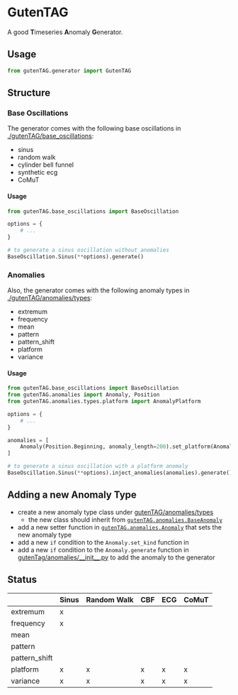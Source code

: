 # GutenTAG
A good **T**imeseries **A**nomaly **G**enerator.

## Usage

```python
from gutenTAG.generator import GutenTAG
```


## Structure

### Base Oscillations
The generator comes with the following base oscillations in [./gutenTAG/base_oscillations](./gutenTAG/base_oscillations):

- sinus
- random walk
- cylinder bell funnel
- synthetic ecg
- CoMuT

#### Usage

```python
from gutenTAG.base_oscillations import BaseOscillation

options = {
    # ...
}

# to generate a sinus oscillation without anomalies
BaseOscillation.Sinus(**options).generate()
```

### Anomalies
Also, the generator comes with the following anomaly types in [./gutenTAG/anomalies/types](./gutenTAG/anomalies/types):

- extremum
- frequency
- mean
- pattern
- pattern_shift
- platform
- variance

#### Usage

```python
from gutenTAG.base_oscillations import BaseOscillation
from gutenTAG.anomalies import Anomaly, Position
from gutenTAG.anomalies.types.platform import AnomalyPlatform

options = {
    # ...
}

anomalies = [
    Anomaly(Position.Beginning, anomaly_length=200).set_platform(AnomalyPlatform(0.0))
]

# to generate a sinus oscillation with a platform anomaly
BaseOscillation.Sinus(**options).inject_anomalies(anomalies).generate()
```

## Adding a new Anomaly Type

- create a new anomaly type class under [gutenTAG/anomalies/types](gutenTAG/anomalies/types)
    - the new class should inherit from [`gutenTAG.anomalies.BaseAnomaly`](gutenTAG/anomalies/types/__init__.py)
- add a new setter function in [`gutenTAG.anomalies.Anomaly`](gutenTAG/anomalies/__init__.py) that sets the new anomaly type
- add a new `if` condition to the `Anomaly.set_kind` function in 
- add a new `if` condition to the `Anomaly.generate` function in [gutenTag/anomalies/__init\__.py](gutenTAG/anomalies/__init__.py) to add the anomaly to the generator


## Status

|   | Sinus | Random Walk | CBF | ECG | CoMuT |
|---|-------|-------------|-----|-----|-------|
|extremum |x|||||
|frequency|x|||||
|mean||||||
|pattern||||||
|pattern_shift||||||
|platform|x|x|x|x|x|
|variance|x|x|x|x|x|
